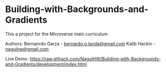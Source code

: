 # Building-with-Backgrounds-and-Gradients

This a project for the Microverse main curriculum

Authors: Bernanrdo Garza - bernardo.g.landa@gmail.com Kalib Hackin - naguihw@gmail.com

Live Demo: https://raw.githack.com/NaguiHW/Building-with-Backgrounds-and-Gradients/development/index.html
